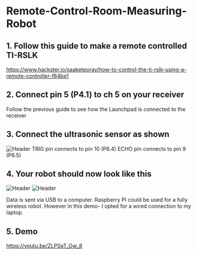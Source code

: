 # Remote-Control-Room-Measuring-Robot

## 1. Follow this guide to make a remote controlled TI-RSLK
https://www.hackster.io/saaketporay/how-to-control-the-ti-rslk-using-a-remote-controller-f64be1

## 2. Connect pin 5 (P4.1) to ch 5 on your receiver
Follow the previous guide to see how the Launchpad is connected to the receiver

## 3. Connect the ultrasonic sensor as shown
<img src='https://hackster.imgix.net/uploads/attachments/1173013/20200811_180923_kYrTY1nk8d.jpg?auto=compress%2Cformat&w=740&h=555&fit=max' title='Header' width='' alt='Header' />
TRIG pin connects to pin 10 (P6.4)
ECHO pin connects to pin 9 (P6.5)

## 4. Your robot should now look like this
<img src='https://hackster.imgix.net/uploads/attachments/1173025/20200811_182241_s8LN15xGBg.jpg?auto=compress%2Cformat&w=740&h=555&fit=max' title='Header' width='' alt='Header' />
<img src='https://hackster.imgix.net/uploads/attachments/1173026/20200811_182220_NAFowz3lCW.jpg?auto=compress%2Cformat&w=740&h=555&fit=max' title='Header' width='' alt='Header' />

Data is sent via USB to a computer. Raspberry Pi could be used for a fully wireless robot. However in this demo- I opted for a wired connection to my laptop.

## 5. Demo
https://youtu.be/ZLPSeT_Ow_8
